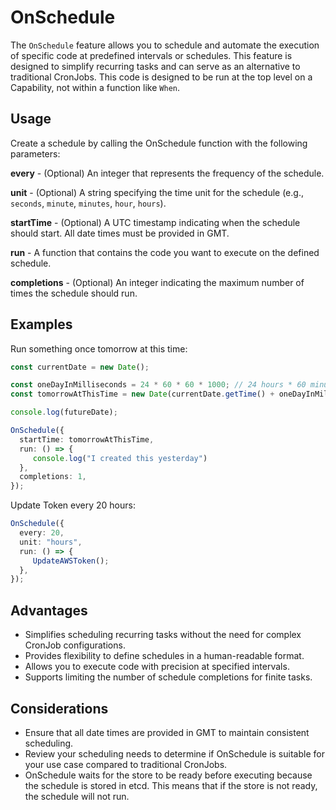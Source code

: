 # OnSchedule

The `OnSchedule` feature allows you to schedule and automate the execution of specific code at predefined intervals or schedules. This feature is designed to simplify recurring tasks and can serve as an alternative to traditional CronJobs. This code is designed to be run at the top level on a Capability, not within a function like `When`.


## Usage

Create a schedule by calling the OnSchedule function with the following parameters:

**every** - (Optional) An integer that represents the frequency of the schedule.

**unit** - (Optional) A string specifying the time unit for the schedule (e.g., `seconds`, `minute`, `minutes`, `hour`, `hours`).  

**startTime** - (Optional) A UTC timestamp indicating when the schedule should start. All date times must be provided in GMT.  

**run** - A function that contains the code you want to execute on the defined schedule.  

**completions** - (Optional) An integer indicating the maximum number of times the schedule should run.


## Examples

Run something once tomorrow at this time:

```typescript
const currentDate = new Date();

const oneDayInMilliseconds = 24 * 60 * 60 * 1000; // 24 hours * 60 minutes * 60 seconds * 1000 milliseconds
const tomorrowAtThisTime = new Date(currentDate.getTime() + oneDayInMilliseconds);

console.log(futureDate);

OnSchedule({
  startTime: tomorrowAtThisTime,
  run: () => {
     console.log("I created this yesterday")
  },
  completions: 1,
});
```

Update Token every 20 hours:

```typescript
OnSchedule({
  every: 20,
  unit: "hours",
  run: () => {
     UpdateAWSToken();
  },
});
```

## Advantages 

- Simplifies scheduling recurring tasks without the need for complex CronJob configurations.
- Provides flexibility to define schedules in a human-readable format.
- Allows you to execute code with precision at specified intervals.
- Supports limiting the number of schedule completions for finite tasks.

## Considerations

- Ensure that all date times are provided in GMT to maintain consistent scheduling.
- Review your scheduling needs to determine if OnSchedule is suitable for your use case compared to traditional CronJobs.
- OnSchedule waits for the store to be ready before executing because the schedule is stored in etcd. This means that if the store is not ready, the schedule will not run.
